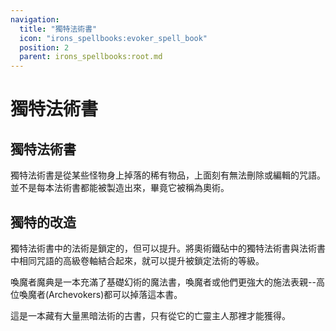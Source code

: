 ```yaml
---
navigation:
  title: "獨特法術書"
  icon: "irons_spellbooks:evoker_spell_book"
  position: 2
  parent: irons_spellbooks:root.md
---
```


# 獨特法術書

## 獨特法術書

獨特法術書是從某些怪物身上掉落的稀有物品，上面刻有無法刪除或編輯的咒語。並不是每本法術書都能被製造出來，畢竟它被稱為奧術。

## 獨特的改造

<ItemImage id="irons_spellbooks:arcane_anvil" />

獨特法術書中的法術是鎖定的，但可以提升。將奧術鐵砧中的獨特法術書與法術書中相同咒語的高級卷軸結合起來，就可以提升被鎖定法術的等級。

<ItemImage id="irons_spellbooks:evoker_spell_book" />

喚魔者魔典是一本充滿了基礎幻術的魔法書，喚魔者或他們更強大的施法表親--高位喚魔者(Archevokers)都可以掉落這本書。

<ItemImage id="irons_spellbooks:necronomicon_spell_book" />

這是一本藏有大量黑暗法術的古書，只有從它的亡靈主人那裡才能獲得。

